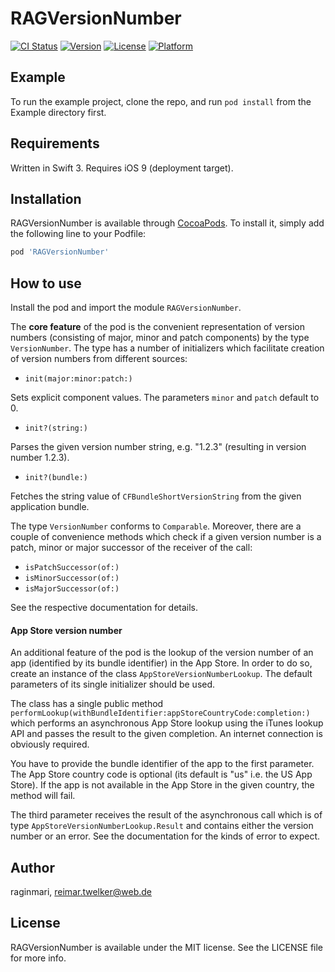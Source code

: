 # RAGVersionNumber

[![CI Status](http://img.shields.io/travis/raginmari/RAGVersionNumber.svg?style=flat)](https://travis-ci.org/raginmari/RAGVersionNumber)
[![Version](https://img.shields.io/cocoapods/v/RAGVersionNumber.svg?style=flat)](http://cocoapods.org/pods/RAGVersionNumber)
[![License](https://img.shields.io/cocoapods/l/RAGVersionNumber.svg?style=flat)](http://cocoapods.org/pods/RAGVersionNumber)
[![Platform](https://img.shields.io/cocoapods/p/RAGVersionNumber.svg?style=flat)](http://cocoapods.org/pods/RAGVersionNumber)

## Example

To run the example project, clone the repo, and run `pod install` from the Example directory first.

## Requirements

Written in Swift 3. Requires iOS 9 (deployment target).

## Installation

RAGVersionNumber is available through [CocoaPods](http://cocoapods.org). To install
it, simply add the following line to your Podfile:

```ruby
pod 'RAGVersionNumber'
```

## How to use

Install the pod and import the module `RAGVersionNumber`.

The **core feature** of the pod is the convenient representation of version numbers (consisting of major, minor and patch components) by the type `VersionNumber`. The type has a number of initializers which facilitate creation of version numbers from different sources:

- `init(major:minor:patch:)`

 Sets explicit component values. The parameters `minor` and `patch` default to 0.

- `init?(string:)`

 Parses the given version number string, e.g. "1.2.3" (resulting in version number 1.2.3).

- `init?(bundle:)`

 Fetches the string value of `CFBundleShortVersionString` from the given application bundle.

The type `VersionNumber` conforms to `Comparable`. Moreover, there are a couple of convenience methods which check if a given version number is a patch, minor or major successor of the receiver of the call:

- `isPatchSuccessor(of:)`
- `isMinorSuccessor(of:)`
- `isMajorSuccessor(of:)`

See the respective documentation for details.

#### App Store version number

An additional feature of the pod is the lookup of the version number of an app (identified by its bundle identifier) in the App Store. In order to do so, create an instance of the class `AppStoreVersionNumberLookup`. The default parameters of its single initializer should be used.

The class has a single public method `performLookup(withBundleIdentifier:appStoreCountryCode:completion:)` which performs an asynchronous App Store lookup using the iTunes lookup API and passes the result to the given completion. An internet connection is obviously required.

You have to provide the bundle identifier of the app to the first parameter. The App Store country code is optional (its default is "us" i.e. the US App Store). If the app is not available in the App Store in the given country, the method will fail.

The third parameter receives the result of the asynchronous call which is of type `AppStoreVersionNumberLookup.Result` and contains either the version number or an error. See the documentation for the kinds of error to expect.

## Author

raginmari, reimar.twelker@web.de

## License

RAGVersionNumber is available under the MIT license. See the LICENSE file for more info.
